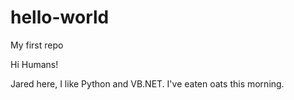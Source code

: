 # hello-world
My first repo

Hi Humans!

Jared here, I like Python and VB.NET.
I've eaten oats this morning.
